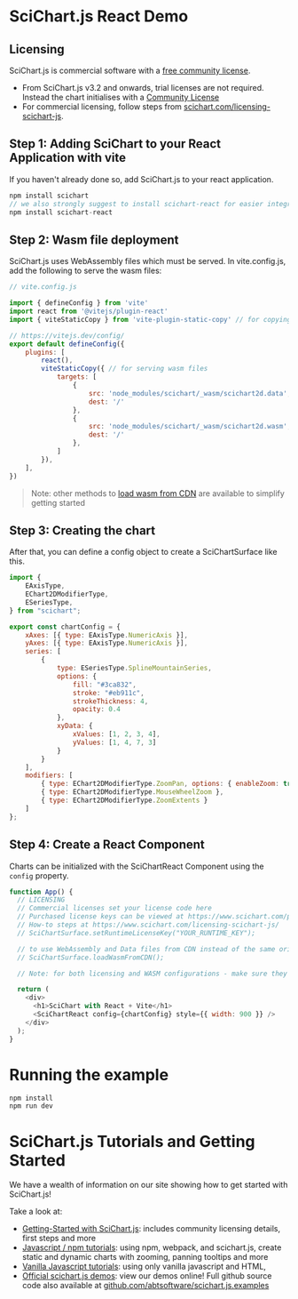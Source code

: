 # SciChart.js React Demo

## Licensing

SciChart.js is commercial software with a [free community license](https://scichart.com/community-licensing).

- From SciChart.js v3.2 and onwards, trial licenses are not required. Instead the chart initialises with a [Community License](https://scichart.com/community-licensing)
- For commercial licensing, follow steps from [scichart.com/licensing-scichart-js](https://scichart.com/licensing-scichart-js).

## Step 1: Adding SciChart to your React Application with vite

If you haven't already done so, add SciChart.js to your react application.

```javascript
npm install scichart
// we also strongly suggest to install scichart-react for easier integration
npm install scichart-react
```

## Step 2: Wasm file deployment

SciChart.js uses WebAssembly files which must be served. In vite.config.js, add the following to serve the wasm files:

```javascript
// vite.config.js

import { defineConfig } from 'vite'
import react from '@vitejs/plugin-react'
import { viteStaticCopy } from 'vite-plugin-static-copy' // for copying wasm files

// https://vitejs.dev/config/
export default defineConfig({
    plugins: [
        react(),
        viteStaticCopy({ // for serving wasm files
            targets: [
                {
                    src: 'node_modules/scichart/_wasm/scichart2d.data',
                    dest: '/'
                },
                {
                    src: 'node_modules/scichart/_wasm/scichart2d.wasm',
                    dest: '/'
                },
            ]
        }),
    ],
})
```

> Note: other methods to [load wasm from CDN](https://www.scichart.com/documentation/js/current/webframe.html#Deploying%20Wasm%20or%20WebAssembly%20and%20Data%20Files%20with%20your%20app.html) are available to simplify getting started

## Step 3: Creating the chart

After that, you can define a config object to create a SciChartSurface like this.

```javascript
import {
    EAxisType,
    EChart2DModifierType,
    ESeriesType,
} from "scichart";

export const chartConfig = {
    xAxes: [{ type: EAxisType.NumericAxis }],
    yAxes: [{ type: EAxisType.NumericAxis }],
    series: [
        {
            type: ESeriesType.SplineMountainSeries,
            options: {
                fill: "#3ca832",
                stroke: "#eb911c",
                strokeThickness: 4,
                opacity: 0.4
            },
            xyData: { 
                xValues: [1, 2, 3, 4], 
                yValues: [1, 4, 7, 3] 
            }
        }
    ],
    modifiers: [
        { type: EChart2DModifierType.ZoomPan, options: { enableZoom: true } },
        { type: EChart2DModifierType.MouseWheelZoom },
        { type: EChart2DModifierType.ZoomExtents }
    ]
};
```

## Step 4: Create a React Component

Charts can be initialized with the SciChartReact Component using the `config` property.

```javascript
function App() {
  // LICENSING
  // Commercial licenses set your license code here
  // Purchased license keys can be viewed at https://www.scichart.com/profile
  // How-to steps at https://www.scichart.com/licensing-scichart-js/
  // SciChartSurface.setRuntimeLicenseKey("YOUR_RUNTIME_KEY");

  // to use WebAssembly and Data files from CDN instead of the same origin
  // SciChartSurface.loadWasmFromCDN();

  // Note: for both licensing and WASM configurations - make sure they are set on the client side.

  return (
    <div>
      <h1>SciChart with React + Vite</h1>
      <SciChartReact config={chartConfig} style={{ width: 900 }} />
    </div>
  );
}
```

# Running the example

```
npm install
npm run dev
```

# SciChart.js Tutorials and Getting Started

We have a wealth of information on our site showing how to get started with SciChart.js!

Take a look at:

- [Getting-Started with SciChart.js](https://www.scichart.com/getting-started-scichart-js): includes community licensing details, first steps and more
- [Javascript / npm tutorials](https://www.scichart.com/documentation/js/current/Tutorial%2002%20-%20Adding%20Series%20and%20Data.html): using npm, webpack, and scichart.js, create static and dynamic charts with zooming, panning tooltips and more
- [Vanilla Javascript tutorials](https://www.scichart.com/documentation/js/current/Tutorial%2001%20-%20Including%20SciChart.js%20in%20an%20HTML%20Page.html): using only vanilla javascript and HTML,
- [Official scichart.js demos](https://demo.scichart.com): view our demos online! Full github source code also available at [github.com/abtsoftware/scichart.js.examples](https://github.com/abtsoftware/scichart.js.examples)